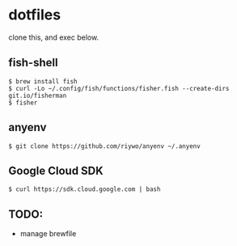# dotfiles

clone this, and exec below.

## fish-shell
```
$ brew install fish
$ curl -Lo ~/.config/fish/functions/fisher.fish --create-dirs git.io/fisherman
$ fisher
```

## anyenv
```
$ git clone https://github.com/riywo/anyenv ~/.anyenv
```

## Google Cloud SDK
```
$ curl https://sdk.cloud.google.com | bash
```


## TODO:
* manage brewfile
